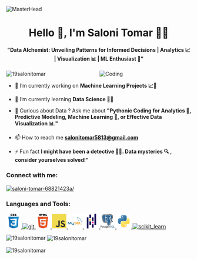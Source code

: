 ![MasterHead](https://media.licdn.com/dms/image/C4D12AQESj72-s5gEKg/article-cover_image-shrink_720_1280/0/1626753867110?e=2147483647&v=beta&t=JOALVxWjySgR37iCdRMhNGmpCyYYDXlPdWk212JXdII)
<h1 align="center">Hello 👋, I'm Saloni Tomar 🕵️‍♂️</h1>
<h4 align="center">"Data Alchemist: Unveiling Patterns for Informed Decisions | Analytics 📈 | Visualization 📊 | ML Enthusiast 🤖"</h4>
<img align="right" alt="Coding" width="250" src="https://user-images.githubusercontent.com/74038190/236119160-976a0405-caa7-470c-9356-16d43402ea0a.gif">

<p align="left"> <img src="https://komarev.com/ghpvc/?username=19salonitomar&label=Profile%20views&color=0e75b6&style=flat" alt="19salonitomar" /> </p>

- 🔭 I’m currently working on **Machine Learning Projects 📈📝**

- 🌱 I’m currently learning **Data Science 🧠📝**

- 💬  Curious about Data ? Ask me about **"Pythonic Coding for Analytics 🐍, Predictive Modeling, Machine Learning 🤖, or Effective Data Visualization 📊."**

- 📫 How to reach me **salonitomar5813@gmail.com**

- ⚡ Fun fact **I might have been a detective 🕵️‍♂️. Data mysteries 🔍 , consider yourselves solved!"**

<h3 align="left">Connect with me:</h3>
<p align="left">
<a href="https://linkedin.com/in/saloni-tomar-68821423a/" target="blank"><img align="center" src="https://raw.githubusercontent.com/rahuldkjain/github-profile-readme-generator/master/src/images/icons/Social/linked-in-alt.svg" alt="saloni-tomar-68821423a/" height="30" width="40" /></a>
</p>

<h3 align="left">Languages and Tools:</h3>
<p align="left"> <a href="https://www.w3schools.com/css/" target="_blank" rel="noreferrer"> <img src="https://raw.githubusercontent.com/devicons/devicon/master/icons/css3/css3-original-wordmark.svg" alt="css3" width="40" height="40"/> </a> <a href="https://git-scm.com/" target="_blank" rel="noreferrer"> <img src="https://www.vectorlogo.zone/logos/git-scm/git-scm-icon.svg" alt="git" width="40" height="40"/> </a> <a href="https://www.w3.org/html/" target="_blank" rel="noreferrer"> <img src="https://raw.githubusercontent.com/devicons/devicon/master/icons/html5/html5-original-wordmark.svg" alt="html5" width="40" height="40"/> </a> <a href="https://developer.mozilla.org/en-US/docs/Web/JavaScript" target="_blank" rel="noreferrer"> <img src="https://raw.githubusercontent.com/devicons/devicon/master/icons/javascript/javascript-original.svg" alt="javascript" width="40" height="40"/> </a> <a href="https://www.mysql.com/" target="_blank" rel="noreferrer"> <img src="https://raw.githubusercontent.com/devicons/devicon/master/icons/mysql/mysql-original-wordmark.svg" alt="mysql" width="40" height="40"/> </a> <a href="https://pandas.pydata.org/" target="_blank" rel="noreferrer"> <img src="https://raw.githubusercontent.com/devicons/devicon/2ae2a900d2f041da66e950e4d48052658d850630/icons/pandas/pandas-original.svg" alt="pandas" width="40" height="40"/> </a> <a href="https://www.postgresql.org" target="_blank" rel="noreferrer"> <img src="https://raw.githubusercontent.com/devicons/devicon/master/icons/postgresql/postgresql-original-wordmark.svg" alt="postgresql" width="40" height="40"/> </a> <a href="https://www.python.org" target="_blank" rel="noreferrer"> <img src="https://raw.githubusercontent.com/devicons/devicon/master/icons/python/python-original.svg" alt="python" width="40" height="40"/> </a> <a href="https://scikit-learn.org/" target="_blank" rel="noreferrer"> <img src="https://upload.wikimedia.org/wikipedia/commons/0/05/Scikit_learn_logo_small.svg" alt="scikit_learn" width="40" height="40"/> </a> </p>

<p><img align="left" src="https://github-readme-stats.vercel.app/api/top-langs?username=19salonitomar&show_icons=true&locale=en&layout=compact" alt="19salonitomar" /></p>

<p>&nbsp;<img align="center" src="https://github-readme-stats.vercel.app/api?username=19salonitomar&show_icons=true&locale=en" alt="19salonitomar" /></p>

<p><img align="center" src="https://github-readme-streak-stats.herokuapp.com/?user=19salonitomar&" alt="19salonitomar" /></p>
